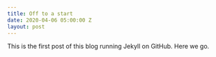 ```yaml
---
title: Off to a start
date: 2020-04-06 05:00:00 Z
layout: post
---
```


This is the first post of this blog running Jekyll on GitHub. Here we go.
